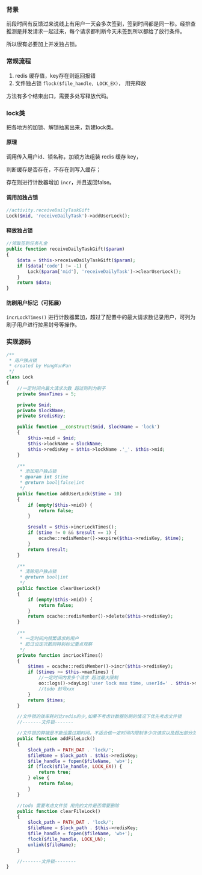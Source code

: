 [//]:  # (一种 PHP 版并发独占锁设计)

### 背景

前段时间有反馈过来说线上有用户一天会多次签到，签到时间都是同一秒。经排查推测是并发请求一起过来，每个请求都判断今天未签到所以都给了放行条件。  

所以很有必要加上并发独占锁。

### 常规流程

1. redis 缓存值，key存在则返回报错
2. 文件独占锁 `flock($file_handle, LOCK_EX)`， 用完释放

方法有多个结束出口，需要多处写释放代码。

### lock类

把各地方的加锁、解锁抽离出来，新建lock类。

#### 原理

调用传入用户id、锁名称，加锁方法组装 redis 缓存 key，  

判断缓存是否存在，不存在则写入缓存；  

存在则进行计数器增加 `incr`，并且返回false。

#### 调用加独占锁

```php
//activity.receiveDailyTaskGift
Lock($mid, 'receiveDailyTask')->addUserLock();

```

#### 释放独占锁

```php
//领取签到任务礼金
public function receiveDailyTaskGift($param)
{
    $data = $this->receiveDailyTaskGift($param);
    if ($data['code'] != -1) {
        Lock($param['mid'], 'receiveDailyTask')->clearUserLock();
    }
    return $data;
}
```

#### 防刷用户标记（可拓展）

`incrLockTimes()` 进行计数器累加，超过了配置中的最大请求数记录用户，可列为刷子用户进行拉黑封号等操作。



### 实现源码

```php
/**
 * 用户独占锁
 * created by HongXunPan
 */
class Lock
{
    //一定时间内最大请求次数 超过则列为刷子
    private $maxTimes = 5;

    private $mid;
    private $lockName;
    private $redisKey;

    public function __construct($mid, $lockName = 'lock')
    {
        $this->mid = $mid;
        $this->lockName = $lockName;
        $this->redisKey = $this->lockName .'_'. $this->mid;
    }

    /**
     * 添加用户独占锁
     * @param int $time
     * @return bool|false|int
     */
    public function addUserLock($time = 10)
    {
        if (empty($this->mid)) {
            return false;
        }

        $result = $this->incrLockTimes();
        if ($time != 0 && $result == 1) {
            ocache::redisMember()->expire($this->redisKey, $time);
        }
        return $result;
    }

    /**
     * 清除用户独占锁
     * @return bool|int
     */
    public function clearUserLock()
    {
        if (empty($this->mid)) {
            return false;
        }
        return ocache::redisMember()->delete($this->redisKey);
    }

    /**
     * 一定时间内频繁请求的用户
     * 超过设定次数则特别标记重点观察
     */
    private function incrLockTimes()
    {
        $times = ocache::redisMember()->incr($this->redisKey);
        if ($times >= $this->maxTimes) {
            //一定时间内发多个请求 超过最大限制
            oo::logs()->dayLog('user lock max time, userId=' . $this->mid . ', key = ' .$this->redisKey . ',times=' . $times, 'lock' . $this->lockName.'txt');
            //todo 封号xxx
        }
        return $times;
    }

    //文件锁的效率耗时比redis的少,如果不考虑计数器防刷的情况下优先考虑文件锁
    //-------文件锁-------

    //文件锁的弊端是不能设置过期时间，不适合做一定时间内限制多少次请求以及超出部分怎么处理
    public function addFileLock()
    {
        $lock_path = PATH_DAT . 'lock/';
        $fileName = $lock_path . $this->redisKey;
        $file_handle = fopen($fileName, 'wb+');
        if (flock($file_handle, LOCK_EX)) {
            return true;
        } else {
            return false;
        }
    }

    //todo 需要考虑文件锁 用完的文件是否需要删除
    public function clearFileLock()
    {
        $lock_path = PATH_DAT . 'lock/';
        $fileName = $lock_path . $this->redisKey;
        $file_handle = fopen($fileName, 'wb+');
        flock($file_handle, LOCK_UN);
        unlink($fileName);
    }

    //-------文件锁--------
}
```

